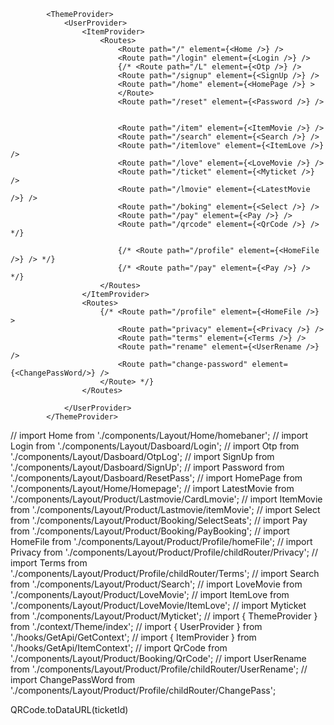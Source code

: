 
            <ThemeProvider>
                <UserProvider>
                    <ItemProvider>
                        <Routes>
                            <Route path="/" element={<Home />} />
                            <Route path="/login" element={<Login />} />
                            {/* <Route path="/L" element={<Otp />} />
                            <Route path="/signup" element={<SignUp />} />
                            <Route path="/home" element={<HomePage />} >
                            </Route>
                            <Route path="/reset" element={<Password />} />


                            <Route path="/item" element={<ItemMovie />} />
                            <Route path="/search" element={<Search />} />
                            <Route path="/itemlove" element={<ItemLove />} />
                            <Route path="/love" element={<LoveMovie />} />
                            <Route path="/ticket" element={<Myticket />} />
                            <Route path="/lmovie" element={<LatestMovie />} />
                            <Route path="/boking" element={<Select />} />
                            <Route path="/pay" element={<Pay />} />
                            <Route path="/qrcode" element={<QrCode />} /> */}

                            {/* <Route path="/profile" element={<HomeFile />} /> */}
                            {/* <Route path="/pay" element={<Pay />} /> */}
                        </Routes>
                    </ItemProvider>
                    <Routes>
                        {/* <Route path="/profile" element={<HomeFile />} >
                            <Route path="privacy" element={<Privacy />} />
                            <Route path="terms" element={<Terms />} />
                            <Route path="rename" element={<UserRename />} />
                            <Route path="change-password" element={<ChangePassWord/>} />
                        </Route> */}
                    </Routes>
                    
                </UserProvider>
            </ThemeProvider>




           
// import Home from './components/Layout/Home/homebaner';
// import Login from './components/Layout/Dasboard/Login';
// import Otp from './components/Layout/Dasboard/OtpLog';
// import SignUp from './components/Layout/Dasboard/SignUp';
// import Password from './components/Layout/Dasboard/ResetPass';
// import HomePage from './components/Layout/Home/Homepage';
// import LatestMovie from './components/Layout/Product/Lastmovie/CardLmovie';
// import ItemMovie from './components/Layout/Product/Lastmovie/itemMovie';
// import Select from './components/Layout/Product/Booking/SelectSeats';
// import Pay from './components/Layout/Product/Booking/PayBooking';
// import HomeFile from './components/Layout/Product/Profile/homeFile';
// import Privacy from './components/Layout/Product/Profile/childRouter/Privacy';
// import Terms from './components/Layout/Product/Profile/childRouter/Terms';
// import Search from './components/Layout/Product/Search';
// import LoveMovie from './components/Layout/Product/LoveMovie';
// import ItemLove from './components/Layout/Product/LoveMovie/ItemLove';
// import Myticket from './components/Layout/Product/Myticket';
// import { ThemeProvider } from './context/Theme/index';
// import { UserProvider } from './hooks/GetApi/GetContext';
// import { ItemProvider } from './hooks/GetApi/ItemContext';
// import QrCode from './components/Layout/Product/Booking/QrCode';
// import UserRename from './components/Layout/Product/Profile/childRouter/UserRename';
// import ChangePassWord from './components/Layout/Product/Profile/childRouter/ChangePass';



QRCode.toDataURL(ticketId)